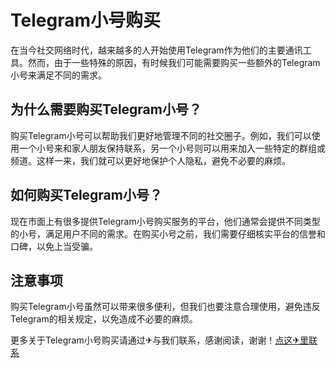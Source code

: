 # Telegram小号购买

在当今社交网络时代，越来越多的人开始使用Telegram作为他们的主要通讯工具。然而，由于一些特殊的原因，有时候我们可能需要购买一些额外的Telegram小号来满足不同的需求。

## 为什么需要购买Telegram小号？

购买Telegram小号可以帮助我们更好地管理不同的社交圈子。例如，我们可以使用一个小号来和家人朋友保持联系，另一个小号则可以用来加入一些特定的群组或频道。这样一来，我们就可以更好地保护个人隐私，避免不必要的麻烦。

## 如何购买Telegram小号？

现在市面上有很多提供Telegram小号购买服务的平台，他们通常会提供不同类型的小号，满足用户不同的需求。在购买小号之前，我们需要仔细核实平台的信誉和口碑，以免上当受骗。

## 注意事项

购买Telegram小号虽然可以带来很多便利，但我们也要注意合理使用，避免违反Telegram的相关规定，以免造成不必要的麻烦。

更多关于Telegram小号购买请通过✈与我们联系，感谢阅读，谢谢！[点这✈里联系](https://ss.k02.cc)
